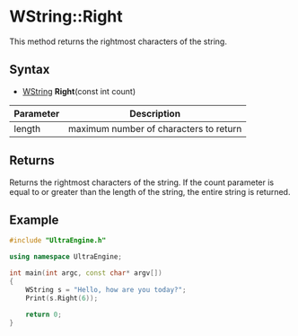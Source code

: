 # WString::Right #
This method returns the rightmost characters of the string.

## Syntax ##
- [WString](WString.md) **Right**(const int count)

| Parameter | Description |
| --- | --- |
| length | maximum number of characters to return |

## Returns ##
Returns the rightmost characters of the string. If the count parameter is equal to or greater than the length of the string, the entire string is returned.

## Example
```c++
#include "UltraEngine.h"

using namespace UltraEngine;

int main(int argc, const char* argv[])
{
    WString s = "Hello, how are you today?";
    Print(s.Right(6));

    return 0;
}
```
